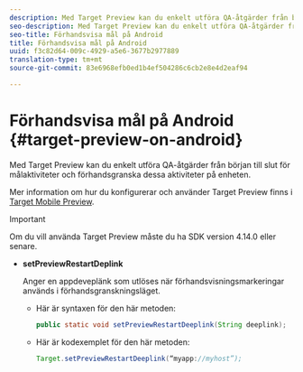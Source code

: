 ```yaml
---
description: Med Target Preview kan du enkelt utföra QA-åtgärder från början till slut för målaktiviteter och förhandsgranska dessa aktiviteter på enheten.
seo-description: Med Target Preview kan du enkelt utföra QA-åtgärder från början till slut för målaktiviteter och förhandsgranska dessa aktiviteter på enheten.
seo-title: Förhandsvisa mål på Android
title: Förhandsvisa mål på Android
uuid: f3c82d64-009c-4929-a5e6-3677b2977889
translation-type: tm+mt
source-git-commit: 83e6968efb0ed1b4ef504286c6cb2e8e4d2eaf94

---
```



# Förhandsvisa mål på Android {#target-preview-on-android}

Med Target Preview kan du enkelt utföra QA-åtgärder från början till slut för målaktiviteter och förhandsgranska dessa aktiviteter på enheten.

Mer information om hur du konfigurerar och använder Target Preview finns i [Target Mobile Preview](https://docs.adobe.com/content/help/en/target/using/implement-target/mobile-apps/target-mobile-preview.html).

>[!IMPORTANT]
>
>Om du vill använda Target Preview måste du ha SDK version 4.14.0 eller senare.

* **setPreviewRestartDeplink**

   Anger en appdeveplänk som utlöses när förhandsvisningsmarkeringar används i förhandsgranskningsläget.

   * Här är syntaxen för den här metoden:

      ```java
      public static void setPreviewRestartDeeplink(String deeplink);
      ```

   * Här är kodexemplet för den här metoden:

      ```java
      Target.setPreviewRestartDeeplink(“myapp://myhost”); 
      ```

